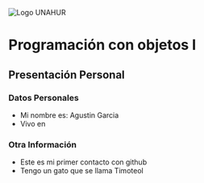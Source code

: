 ![Logo UNAHUR](./UNAHUR.png)

# Programación con objetos I
## Presentación Personal

### Datos Personales
- Mi nombre es: Agustin Garcia
- Vivo en


### Otra Información
- Este es mi primer contacto con github
- Tengo un gato que se llama Timoteol
